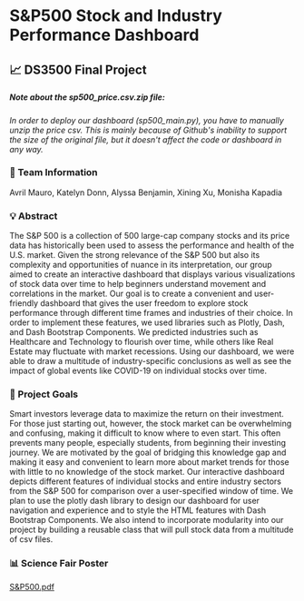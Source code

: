# S&P500 Stock and Industry Performance Dashboard

## 📈 DS3500 Final Project

##### *Note about the sp500_price.csv.zip file:*
*In order to deploy our dashboard (sp500_main.py), you have to manually unzip the price csv. This is mainly because of Github's inability to support the size of the original file, but it doesn't affect the code or dashboard in any way.* 


### 👥 Team Information

Avril Mauro, Katelyn Donn, Alyssa Benjamin, Xining Xu, Monisha Kapadia


### 💡 Abstract

The S&P 500 is a collection of 500 large-cap company stocks and its price data has historically been used to assess the performance and health of the U.S. market. Given the strong relevance of the S&P 500 but also its complexity and opportunities of nuance in its interpretation, our group aimed to create an interactive dashboard that displays various visualizations of stock data over time to help beginners understand movement and correlations in the market. Our goal is to create a convenient and user-friendly dashboard that gives the user freedom to explore stock performance through different time frames and industries of their choice. In order to implement these features, we used libraries such as Plotly, Dash, and Dash Bootstrap Components. We predicted industries such as Healthcare and Technology to flourish over time, while others like Real Estate may fluctuate with market recessions. Using our dashboard, we were able to draw a multitude of industry-specific conclusions as well as see the impact of global events like COVID-19 on individual stocks over time.


### 💸 Project Goals

Smart investors leverage data to maximize the return on their investment. For those just starting out, however, the stock market can be overwhelming and confusing, making it difficult to know where to even start. This often prevents many people, especially students, from beginning their investing journey. We are motivated by the goal of bridging this knowledge gap and making it easy and convenient to learn more about market trends for those with little to no knowledge of the stock market. Our interactive dashboard depicts different features of individual stocks and entire industry sectors from the S&P 500 for comparison over a user-specified window of time. We plan to use the plotly dash library to design our dashboard for user navigation and experience and to style the HTML features with Dash Bootstrap Components. We also intend to incorporate modularity into our project by building a reusable class that will pull stock data from a multitude of csv files. 

### 📊 Science Fair Poster

[S&P500.pdf](https://github.khoury.northeastern.edu/kdonn/DS3500_SP500/files/275/S.P500.pdf)
